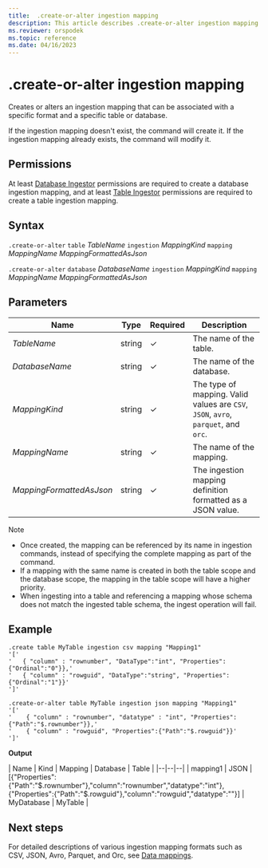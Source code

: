 ```yaml
---
title:  .create-or-alter ingestion mapping
description: This article describes .create-or-alter ingestion mapping in Azure Data Explorer.
ms.reviewer: orspodek
ms.topic: reference
ms.date: 04/16/2023
---
```

# .create-or-alter ingestion mapping

Creates or alters an ingestion mapping that can be associated with a specific format and a specific table or database.

If the ingestion mapping doesn't exist, the command will create it. If the ingestion mapping already exists, the command will modify it.

## Permissions

At least [Database Ingestor](access-control/role-based-access-control.md) permissions are required to create a database ingestion mapping, and at least [Table Ingestor](access-control/role-based-access-control.md) permissions are required to create a table ingestion mapping.

## Syntax

`.create-or-alter` `table` *TableName* `ingestion` *MappingKind* `mapping` *MappingName* *MappingFormattedAsJson*

`.create-or-alter` `database` *DatabaseName* `ingestion` *MappingKind* `mapping` *MappingName* *MappingFormattedAsJson*

## Parameters

|Name|Type|Required|Description|
|--|--|--|--|
| *TableName* | string | &check; | The name of the table.|
| *DatabaseName* | string | &check; | The name of the database.|
| *MappingKind* | string | &check; | The type of mapping. Valid values are `CSV`, `JSON`, `avro`, `parquet`, and `orc`.|
| *MappingName* | string | &check; | The name of the mapping.|
| *MappingFormattedAsJson* | string | &check; | The ingestion mapping definition formatted as a JSON value.|

> [!NOTE]
>
> * Once created, the mapping can be referenced by its name in ingestion commands, instead of specifying the complete mapping as part of the command.
> * If a mapping with the same name is created in both the table scope and the database scope, the mapping in the table scope will have a higher priority.
> * When ingesting into a table and referencing a mapping whose schema does not match the ingested table schema, the ingest operation will fail.

## Example
 
```kusto
.create table MyTable ingestion csv mapping "Mapping1"
'['
'   { "column" : "rownumber", "DataType":"int", "Properties":{"Ordinal":"0"}},'
'   { "column" : "rowguid", "DataType":"string", "Properties":{"Ordinal":"1"}}'
']'

.create-or-alter table MyTable ingestion json mapping "Mapping1"
'['
'    { "column" : "rownumber", "datatype" : "int", "Properties":{"Path":"$.rownumber"}},'
'    { "column" : "rowguid", "Properties":{"Path":"$.rowguid"}}'
']'
```

**Output**

| Name | Kind | Mapping | Database | Table |
|--|--|--|
| mapping1 | JSON | [{"Properties":{"Path":"$.rownumber"},"column":"rownumber","datatype":"int"},{"Properties":{"Path":"$.rowguid"},"column":"rowguid","datatype":""}] | MyDatabase | MyTable |

## Next steps

For detailed descriptions of various ingestion mapping formats such as CSV, JSON, Avro, Parquet, and Orc, see [Data mappings](mappings.md).
